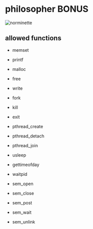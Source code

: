# philosopher BONUS

![norminette](https://github.com/tsudo42/r_philo/actions/workflows/norm.yml/badge.svg?branch=bonus)

## allowed functions

- memset
- printf
- malloc
- free
- write

- fork
- kill
- exit

- pthread_create
- pthread_detach
- pthread_join

- usleep
- gettimeofday

- waitpid

- sem_open
- sem_close
- sem_post
- sem_wait
- sem_unlink
